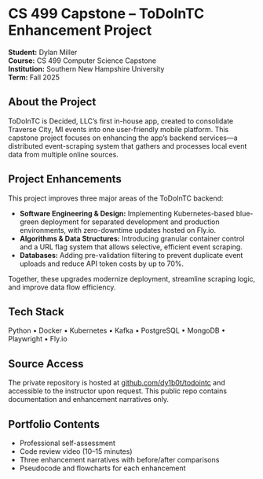 # CS 499 Capstone – ToDoInTC Enhancement Project

**Student:** Dylan Miller  
**Course:** CS 499 Computer Science Capstone  
**Institution:** Southern New Hampshire University  
**Term:** Fall 2025  

## About the Project
ToDoInTC is Decided, LLC’s first in-house app, created to consolidate Traverse City, MI events into one user-friendly mobile platform. This capstone project focuses on enhancing the app’s backend services—a distributed event-scraping system that gathers and processes local event data from multiple online sources.

## Project Enhancements
This project improves three major areas of the ToDoInTC backend:

- **Software Engineering & Design:** Implementing Kubernetes-based blue-green deployment for separated development and production environments, with zero-downtime updates hosted on Fly.io.  
- **Algorithms & Data Structures:** Introducing granular container control and a URL flag system that allows selective, efficient event scraping.  
- **Databases:** Adding pre-validation filtering to prevent duplicate event uploads and reduce API token costs by up to 70%.  

Together, these upgrades modernize deployment, streamline scraping logic, and improve data flow efficiency.

## Tech Stack
Python • Docker • Kubernetes • Kafka • PostgreSQL • MongoDB • Playwright • Fly.io

## Source Access
The private repository is hosted at [github.com/dy1b0t/todointc](https://github.com/dy1b0t/todointc) and accessible to the instructor upon request. This public repo contains documentation and enhancement narratives only.

## Portfolio Contents
- Professional self-assessment  
- Code review video (10–15 minutes)  
- Three enhancement narratives with before/after comparisons  
- Pseudocode and flowcharts for each enhancement
